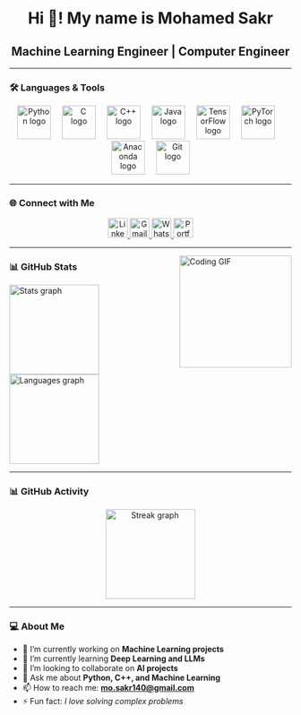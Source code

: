 <div align="center">
  <h1>Hi 👋! My name is Mohamed Sakr</h1>
  <h2>Machine Learning Engineer | Computer Engineer</h2>
</div>

---

### 🛠️ Languages & Tools
<div align="center"> 
  <img src="https://skillicons.dev/icons?i=py" height="60" alt="Python logo" /> 
  <img width="12" />
  <img src="https://cdn.jsdelivr.net/gh/devicons/devicon/icons/c/c-original.svg" height="60" alt="C logo" /> 
  <img width="12" />
  <img src="https://cdn.jsdelivr.net/gh/devicons/devicon/icons/cplusplus/cplusplus-original.svg" height="60" alt="C++ logo" /> 
  <img width="12" />
  <img src="https://cdn.jsdelivr.net/gh/devicons/devicon/icons/java/java-original.svg" height="60" alt="Java logo" /> 
  <img width="12" />
  <img src="https://cdn.jsdelivr.net/gh/devicons/devicon/icons/tensorflow/tensorflow-original.svg" height="60" alt="TensorFlow logo" /> 
  <img width="12" />
  <img src="https://cdn.jsdelivr.net/gh/devicons/devicon/icons/pytorch/pytorch-original.svg" height="60" alt="PyTorch logo" /> 
  <img width="12" />
  <img src="https://cdn.jsdelivr.net/gh/devicons/devicon/icons/anaconda/anaconda-original.svg" height="60" alt="Anaconda logo" /> 
  <img width="12" />
  <img src="https://cdn.jsdelivr.net/gh/devicons/devicon/icons/git/git-original.svg" height="60" alt="Git logo" /> 
</div>

---

### 🌐 Connect with Me
<div align="center"> 
  <a href="https://www.linkedin.com/in/mohamed-sakr-15b674279" target="_blank">
    <img src="https://img.shields.io/static/v1?message=LinkedIn&logo=linkedin&color=0077B5&logoColor=white&style=for-the-badge" height="35" alt="LinkedIn logo" />
  </a> 
  <a href="mailto:mo.sakr140@gmail.com">
    <img src="https://img.shields.io/static/v1?message=Gmail&logo=gmail&color=D14836&logoColor=white&style=for-the-badge" height="35" alt="Gmail logo" />
  </a> 
  <a href="https://wa.me/2001009252592">
    <img src="https://img.shields.io/static/v1?message=WhatsApp&logo=whatsapp&color=25D366&logoColor=white&style=for-the-badge" height="35" alt="WhatsApp logo" />
  </a> 
  <a href="https://m0hamedsakr.github.io/Portofilio/">
    <img src="https://img.shields.io/static/v1?message=Portfolio&logo=google-chrome&color=4285F4&logoColor=white&style=for-the-badge" height="35" alt="Portfolio logo" />
  </a> 
</div>

---

<img align="right" height="200" src="https://media.giphy.com/media/d2hEYuYjsCjHq/giphy.gif" alt="Coding GIF" />

### 📊 GitHub Stats
<div align="left"> 
  <img src="https://github-readme-stats.vercel.app/api?username=M0hamedSakr&show_icons=true&include_all_commits=true&count_private=true&theme=dracula" height="160" alt="Stats graph" /> 
  <img src="https://github-readme-stats.vercel.app/api/top-langs?username=M0hamedSakr&layout=compact&langs_count=6&theme=dracula" height="160" alt="Languages graph" /> 
</div>

---

### 📊 GitHub Activity
<div align="center"> 
  <img src="https://streak-stats.demolab.com?user=M0hamedSakr&theme=dracula&hide_border=false&border_radius=5" height="160" alt="Streak graph" /> 
</div>

---

### 💻 About Me
- 🔭 I’m currently working on **Machine Learning projects**  
- 🌱 I’m currently learning **Deep Learning and LLMs**  
- 👯 I’m looking to collaborate on **AI projects**  
- 💬 Ask me about **Python, C++, and Machine Learning**  
- 📫 How to reach me: **mo.sakr140@gmail.com**  
- ⚡ Fun fact: *I love solving complex problems*  
